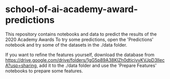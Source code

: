 # school-of-ai-academy-award-predictions
This repository contains notebooks and data to predict the results of the 2020 Academy Awards
To try some predictions, open the 'Predictions' notebook and try some of the datasets in the ./data folder.

If you want to refine the features yourself, download the database from https://drive.google.com/drive/folders/1gG5p89A38KlZh0dtjcjvvKVJpD3IlecA?usp=sharing, add it to the ./data folder and use the 'Prepare Features' notebooks to prepare some features.
